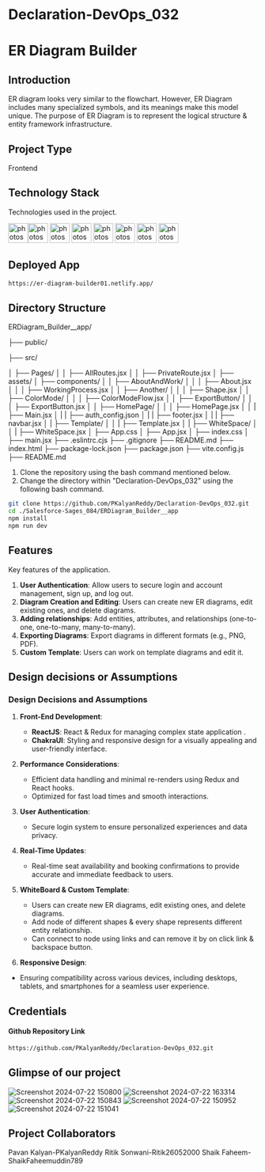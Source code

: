 # Declaration-DevOps_032 
# ER Diagram Builder

## Introduction
ER diagram looks very similar to the flowchart. However, ER Diagram includes many specialized symbols, and its meanings make this model unique. The purpose of ER Diagram is to represent the logical structure & entity framework infrastructure.


## Project Type
Frontend 

## Technology Stack
Technologies used in the project.

<img src="https://user-images.githubusercontent.com/25181517/183897015-94a058a6-b86e-4e42-a37f-bf92061753e5.png" alt="photoshop" width="40" height="40"/><img src="https://www.vectorlogo.zone/logos/w3_html5/w3_html5-icon.svg" alt="photoshop" width="40" height="40"/> <img src="https://www.vectorlogo.zone/logos/w3_css/w3_css-icon.svg" alt="photoshop" width="40" height="40"/> <img src="https://upload.vectorlogo.zone/logos/javascript/images/806c2e30-cf85-4b36-81bb-037049603c34.svg" alt="photoshop" width="40" height="40"/>  <img src="https://www.vectorlogo.zone/logos/git-scm/git-scm-icon.svg" alt="photoshop" width="40" height="40"/> <img src="https://www.vectorlogo.zone/logos/github/github-icon.svg" alt="photoshop" width="40" height="40"/> <img src="https://www.vectorlogo.zone/logos/npmjs/npmjs-ar21.svg" alt="photoshop" width="40" height="40"/> <img src="https://www.vectorlogo.zone/logos/json/json-icon.svg" alt="photoshop" width="40" height="40"/> 

## Deployed App 
```bash
https://er-diagram-builder01.netlify.app/
```

## Directory Structure

ERDiagram_Builder__app/

├── public/

├── src/

│   ├── Pages/
│   │   ├── AllRoutes.jsx
│   │   ├── PrivateRoute.jsx
│   ├── assets/
│   ├── components/
│   │   ├── AboutAndWork/
│   │   │   ├── About.jsx
│   │   │   ├── WorkingProcess.jsx
│   │   ├── Another/
│   │   │   ├── Shape.jsx
│   │   ├── ColorMode/
│   │   │   ├── ColorModeFlow.jsx
│   │   ├── ExportButton/
│   │   │   ├── ExportButton.jsx
│   │   ├── HomePage/
│   │   │   ├── HomePage.jsx
│   │   |   ├── Main.jsx
│   |   |   ├── auth_config.json
│   |   |   ├── footer.jsx
│   |   |   ├── navbar.jsx
│   |   ├── Template/
│   │   |   ├── Template.jsx
│   |   ├── WhiteSpace/
│   │   |   ├── WhiteSpace.jsx
│   ├── App.css
│   ├── App.jsx
│   ├── index.css
│   ├── main.jsx
├── .eslintrc.cjs
├── .gitignore
├── README.md
├── index.html
├── package-lock.json
├── package.json
├── vite.config.js
├── README.md

1. Clone the repository using the bash command mentioned below.
2. Change the directory within "Declaration-DevOps_032" using the following bash command.

```bash
git clone https://github.com/PKalyanReddy/Declaration-DevOps_032.git
cd ./Salesforce-Sages_084/ERDiagram_Builder__app
npm install
npm run dev
```

## Features
Key features of the application.
1. **User Authentication**: Allow users to secure login and account management, sign up, and log out.
2. **Diagram Creation and Editing**: Users can create new ER diagrams, edit existing ones, and delete diagrams.
3. **Adding relationships**: Add entities, attributes, and relationships (one-to-one, one-to-many, many-to-many).
4. **Exporting Diagrams**: Export diagrams in different formats (e.g., PNG, PDF).
5. **Custom Template**: Users can work on template diagrams and edit it.

## Design decisions or Assumptions
### Design Decisions and Assumptions

1. **Front-End Development**:
   - **ReactJS**: React & Redux for managing complex state application .
   - **ChakraUI**: Styling and responsive design for a visually appealing and user-friendly interface.

2. **Performance Considerations**:
   - Efficient data handling and minimal re-renders using Redux and React hooks.
   - Optimized for fast load times and smooth interactions.
   
3. **User Authentication**:
   - Secure login system to ensure personalized experiences and data privacy.

4. **Real-Time Updates**:
   - Real-time seat availability and booking confirmations to provide accurate and immediate feedback to users.

5. **WhiteBoard & Custom Template**:
   - Users can create new ER diagrams, edit existing ones, and delete diagrams.
   - Add node of different shapes & every shape represents different entity relationship.
   - Can connect to node using links and can remove it by on click link & backspace button.

6.  **Responsive Design**:
   - Ensuring compatibility across various devices, including desktops, tablets, and smartphones for a seamless user experience.
     
## Credentials

#### Github Repository Link
```bash
https://github.com/PKalyanReddy/Declaration-DevOps_032.git
```

## Glimpse of our project

![Screenshot 2024-07-22 150800](https://github.com/user-attachments/assets/207d5678-67f1-4ec7-a2c4-0a6c31744474)
![Screenshot 2024-07-22 163314](https://github.com/user-attachments/assets/8b4e35d7-a272-427a-80bb-2143e3684e21)
![Screenshot 2024-07-22 150843](https://github.com/user-attachments/assets/0e957342-6971-44f0-892e-7bdb97d28695)
![Screenshot 2024-07-22 150952](https://github.com/user-attachments/assets/6afba1a9-fb90-402d-bb4b-570f2475b588)
![Screenshot 2024-07-22 151041](https://github.com/user-attachments/assets/40410630-6050-4e34-a705-556321156852)


## Project Collaborators
Pavan Kalyan-PKalyanReddy
Ritik Sonwani-Ritik26052000
Shaik Faheem-ShaikFaheemuddin789




